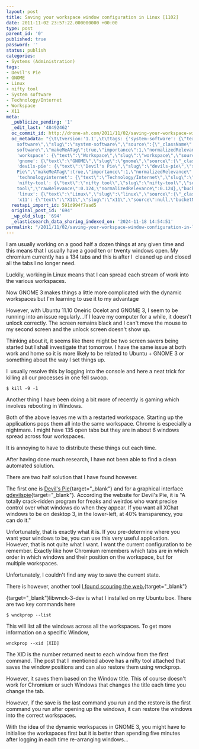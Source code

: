 ```yaml
---
layout: post
title: Saving your workspace window configuration in Linux [1102]
date: 2011-11-02 23:57:22.000000000 +00:00
type: post
parent_id: '0'
published: true
password: ''
status: publish
categories:
- Systems (Administration)
tags:
- Devil's Pie
- GNOME
- Linux
- nifty tool
- System software
- Technology/Internet
- Workspace
- X11
meta:
  _publicize_pending: '1'
  _edit_last: '48492462'
  oc_commit_id: http://drone-ah.com/2011/11/02/saving-your-workspace-window-configuration-in-linux-1102/1320278245
  oc_metadata: "{\t\tversion:'1.1',\t\ttags: {'system-software': {\"text\":\"System
    software\",\"slug\":\"system-software\",\"source\":{\"_className\":\"SocialTag\",\"url\":\"http://d.opencalais.com/dochash-1/daa4fa61-efe7-3c32-944a-878150120340/SocialTag/2\",\"subjectURL\":null,\"type\":{\"_className\":\"ArtifactType\",\"url\":\"http://s.opencalais.com/1/type/tag/SocialTag\",\"name\":\"SocialTag\"},\"name\":\"System
    software\",\"makeMeATag\":true,\"importance\":1,\"normalizedRelevance\":1},\"bucketName\":\"current\",\"bucketPlacement\":\"auto\",\"_className\":\"Tag\"},
    'workspace': {\"text\":\"Workspace\",\"slug\":\"workspace\",\"source\":{\"_className\":\"SocialTag\",\"url\":\"http://d.opencalais.com/dochash-1/daa4fa61-efe7-3c32-944a-878150120340/SocialTag/6\",\"subjectURL\":null,\"type\":{\"_className\":\"ArtifactType\",\"url\":\"http://s.opencalais.com/1/type/tag/SocialTag\",\"name\":\"SocialTag\"},\"name\":\"Workspace\",\"makeMeATag\":true,\"importance\":1,\"normalizedRelevance\":1},\"bucketName\":\"current\",\"bucketPlacement\":\"auto\",\"_className\":\"Tag\"},
    'gnome': {\"text\":\"GNOME\",\"slug\":\"gnome\",\"source\":{\"_className\":\"SocialTag\",\"url\":\"http://d.opencalais.com/dochash-1/daa4fa61-efe7-3c32-944a-878150120340/SocialTag/8\",\"subjectURL\":null,\"type\":{\"_className\":\"ArtifactType\",\"url\":\"http://s.opencalais.com/1/type/tag/SocialTag\",\"name\":\"SocialTag\"},\"name\":\"GNOME\",\"makeMeATag\":true,\"importance\":1,\"normalizedRelevance\":1},\"bucketName\":\"current\",\"bucketPlacement\":\"auto\",\"_className\":\"Tag\"},
    'devils-pie': {\"text\":\"Devil's Pie\",\"slug\":\"devils-pie\",\"source\":{\"_className\":\"SocialTag\",\"url\":\"http://d.opencalais.com/dochash-1/daa4fa61-efe7-3c32-944a-878150120340/SocialTag/10\",\"subjectURL\":null,\"type\":{\"_className\":\"ArtifactType\",\"url\":\"http://s.opencalais.com/1/type/tag/SocialTag\",\"name\":\"SocialTag\"},\"name\":\"Devil's
    Pie\",\"makeMeATag\":true,\"importance\":1,\"normalizedRelevance\":1},\"bucketName\":\"current\",\"bucketPlacement\":\"auto\",\"_className\":\"Tag\"},
    'technologyinternet': {\"text\":\"Technology/Internet\",\"slug\":\"technologyinternet\",\"source\":{\"_className\":\"SocialTag\",\"url\":\"http://d.opencalais.com/dochash-1/daa4fa61-efe7-3c32-944a-878150120340/SocialTag/12\",\"subjectURL\":null,\"type\":{\"_className\":\"ArtifactType\",\"url\":\"http://s.opencalais.com/1/type/tag/SocialTag\",\"name\":\"SocialTag\"},\"name\":\"Technology_Internet\",\"makeMeATag\":true,\"importance\":1,\"normalizedRelevance\":1},\"bucketName\":\"current\",\"bucketPlacement\":\"auto\",\"_className\":\"Tag\"},
    'nifty-tool': {\"text\":\"nifty tool\",\"slug\":\"nifty-tool\",\"source\":{\"_className\":\"Entity\",\"url\":\"http://d.opencalais.com/genericHasher-1/1652aa40-fd21-35dc-9208-f6b686ae97df\",\"subjectURL\":null,\"type\":{\"_className\":\"ArtifactType\",\"url\":\"http://s.opencalais.com/1/type/em/e/IndustryTerm\",\"name\":\"IndustryTerm\"},\"name\":\"nifty
    tool\",\"rawRelevance\":0.124,\"normalizedRelevance\":0.124},\"bucketName\":\"current\",\"bucketPlacement\":\"auto\",\"_className\":\"Tag\"},
    'linux': {\"text\":\"Linux\",\"slug\":\"linux\",\"source\":{\"_className\":\"Entity\",\"url\":\"http://d.opencalais.com/genericHasher-1/d78cf8d0-3f64-398f-aaa3-b52fc0dab0a4\",\"subjectURL\":null,\"type\":{\"_className\":\"ArtifactType\",\"url\":\"http://s.opencalais.com/1/type/em/e/OperatingSystem\",\"name\":\"OperatingSystem\"},\"name\":\"Linux\",\"rawRelevance\":0.368,\"normalizedRelevance\":0.368},\"bucketName\":\"current\",\"bucketPlacement\":\"auto\",\"_className\":\"Tag\"},
    'x11': {\"text\":\"X11\",\"slug\":\"x11\",\"source\":null,\"bucketName\":\"current\",\"bucketPlacement\":\"auto\",\"_className\":\"Tag\"}}\t}"
  restapi_import_id: 591d994f7aad5
  original_post_id: '694'
  _wp_old_slug: '694'
  _elasticsearch_data_sharing_indexed_on: '2024-11-18 14:54:51'
permalink: "/2011/11/02/saving-your-workspace-window-configuration-in-linux-1102/"
---
```


I am usually working on a good half a dozen things at any given time and
this means that I usually have a good ten or twenty windows open. My
chromium currently has a 134 tabs and this is after I  cleaned up and
closed all the tabs I no longer need.

Luckily, working in Linux means that I can spread each stream of work
into the various workspaces.

Now GNOME 3 makes things a little more complicated with the dynamic
workspaces but I\'m learning to use it to my advantage

However, with Ubuntu 11.10 Oneiric Ocelot and GNOME 3, I seem to be
running into an issue regularly\...If I leave my computer for a while,
it doesn\'t unlock correctly. The screen remains black and I can\'t move
the mouse to my second screen and the unlock screen doesn\'t show up.

Thinking about it, it seems like there might be two screen savers being
started but I shall investigate that tomorrow. I have the same issue at
both work and home so it is more likely to be related to Ubuntu + GNOME
3 or something about the way I set things up.

I  usually resolve this by logging into the console and here a neat
trick for killing all our processes in one fell swoop.

    $ kill -9 -1

Another thing I have been doing a bit more of recently is gaming which
involves rebooting in Windows.

Both of the above leaves me with a restarted workspace. Starting up the
applications pops them all into the same workspace. Chrome is especially
a nightmare. I might have 135 open tabs but they are in about 6 windows
spread across four workspaces.

It is annoying to have to distribute these things out each time.

After having done much research, I have not been able to find a clean
automated solution.

There are two half solution that I have found however.

The first one is [Devil\'s
Pie](http://live.gnome.org/DevilsPie "Devil's Pie"){target="_blank"} and
for a graphical interface
[gdevilspie](http://code.google.com/p/gdevilspie/ "gdevilspie"){target="_blank"}.
According the website for Devil\'s Pie, it is \"A totally crack-ridden
program for freaks and weirdos who want precise control over what
windows do when they appear. If you want all XChat windows to be on
desktop 3, in the lower-left, at 40% transparency, you can do it.\"

Unfortunately, that is exactly what it is. If you pre-determine where
you want your windows to be, you can use this very useful application.
However, that is not quite what I want. I want the current configuration
to be remember. Exactly like how Chromium remembers which tabs are in
which order in which windows and their position on the workspace, but
for multiple workspaces.

Unfortunately, I couldn\'t find any way to save the current state.

There is however, another tool [I found scouring the
web.](http://thialfihar.org/projects/window_position_session/ "Window Position Session"){target="_blank"}

[](http://thialfihar.org/projects/window_position_session/ "Window Position Session"){target="_blank"}libwnck-3-dev
is what I installed on my Ubuntu box. There are two key commands here

    $ wnckprop --list

This will list all the windows across all the workspaces. To get more
information on a specific Window,

    wnckprop --xid [XID]

The XID is the number returned next to each window from the first
command. The post that I  mentioned above has a nifty tool attached that
saves the window positions and can also restore them using wnckprop.

However, it saves them based on the Window title. This of course
doesn\'t work for Chromium or such Windows that changes the title each
time you change the tab.

However, if the save is the last command you run and the restore is the
first command you run after opening up the windows, it can restore the
windows into the correct workspaces.

With the idea of the dynamic workspaces in GNOME 3, you might have to
initialise the workspaces first but it is better than spending five
minutes after logging in each time re-arranging windows\...
